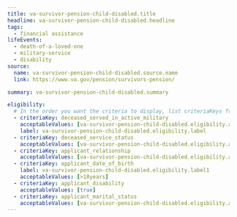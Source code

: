 ```yaml
---
title: va-survivor-pension-child-disabled.title
headline: va-survivor-pension-child-disabled.headline
tags:
  - financial assistance
lifeEvents:
  - death-of-a-loved-one
  - military-service
  - disability
source:
  name: va-survivor-pension-child-disabled.source.name
  link: https://www.va.gov/pension/survivors-pension/

summary: va-survivor-pension-child-disabled.summary

eligibility:
  # In the order you want the criteria to display, list criteriaKeys from the csv here, each followed by a comma-separated list of which values indicate eligibility for that criteria. Wrap individual values in quotes if they have inner commas.
  - criteriaKey: deceased_served_in_active_military
    acceptableValues: [va-survivor-pension-child-disabled.eligibility.acceptableValues]
    label: va-survivor-pension-child-disabled.eligibility.label
  - criteriaKey: deceased_service_status
    acceptableValues: [va-survivor-pension-child-disabled.eligibility.acceptableValues1]
  - criteriaKey: applicant_relationship
    acceptableValues: [va-survivor-pension-child-disabled.eligibility.acceptableValues2]
  - criteriaKey: applicant_date_of_birth
    label: va-survivor-pension-child-disabled.eligibility.label1
    acceptableValues: [>18years]
  - criteriaKey: applicant_disability
    acceptableValues: [true]
  - criteriaKey: applicant_marital_status
    acceptableValues: [va-survivor-pension-child-disabled.eligibility.acceptableValues3]
---
```

